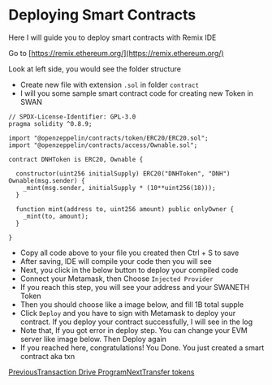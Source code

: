 # Deploying Smart Contracts

Here I will guide you to deploy smart contracts with Remix IDE

Go to [https://remix.ethereum.org/](https://remix.ethereum.org/)

Look at left side, you would see the folder structure

* Create new file with extension `.sol` in folder `contract`
* I will you some sample smart contract code for creating new Token in SWAN

```
// SPDX-License-Identifier: GPL-3.0
pragma solidity ^0.8.9;

import "@openzeppelin/contracts/token/ERC20/ERC20.sol";
import "@openzeppelin/contracts/access/Ownable.sol";

contract DNHToken is ERC20, Ownable {

  constructor(uint256 initialSupply) ERC20("DNHToken", "DNH") Ownable(msg.sender) {
    _mint(msg.sender, initialSupply * (10**uint256(18)));
  }

  function mint(address to, uint256 amount) public onlyOwner {
    _mint(to, amount);
  }

}
```

* Copy all code above to your file you created then Ctrl + S to save
* After saving, IDE will compile your code then you will see
* Next, you click in the below button to deploy your compiled code
* Connect your Metamask, then Choose `Injected Provider`
* If you reach this step, you will see your address and your SWANETH Token
* Then you should choose like a image below, and fill 1B total supple
* Click `Deploy` and you have to sign with Metamask to deploy your contract. If you deploy your contract successfully, I will see in the log
* Note that, If you got error in deploy step. You can change your EVM server like image below. Then Deploy again
* If you reached here, congratulations! You Done. You just created a smart contract aka txn

[PreviousTransaction Drive Program](broken-reference)[NextTransfer tokens](broken-reference)

